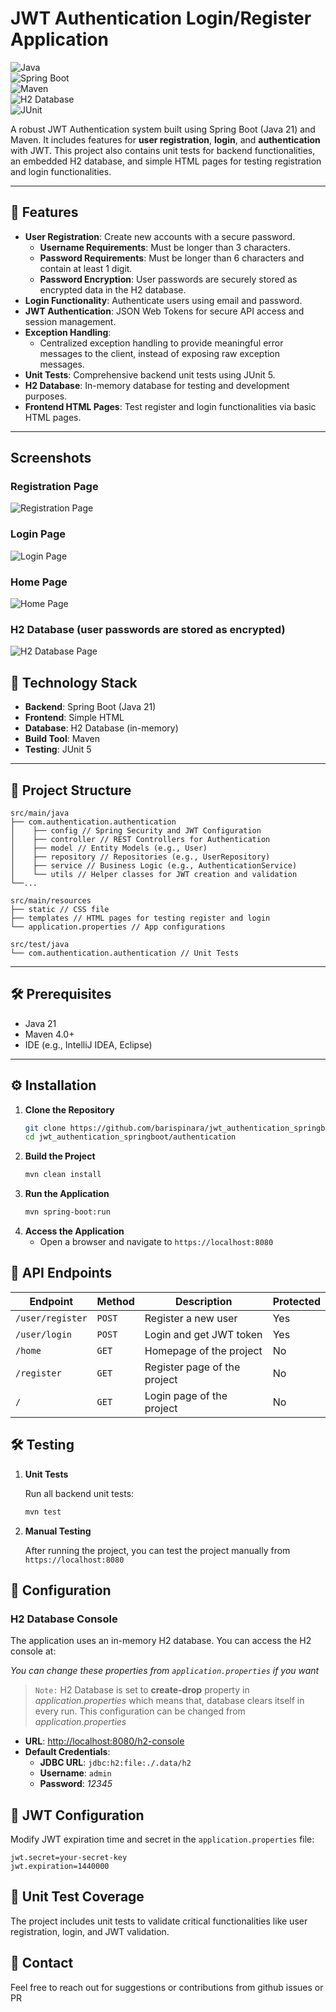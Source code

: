 # JWT Authentication Login/Register Application  

![Java](https://img.shields.io/badge/Java-21-007396?style=for-the-badge&logo=java)  
![Spring Boot](https://img.shields.io/badge/Spring%20Boot-3.1.2-brightgreen?style=for-the-badge&logo=spring)  
![Maven](https://img.shields.io/badge/Maven-4.0.0-C71A36?style=for-the-badge&logo=apache-maven)  
![H2 Database](https://img.shields.io/badge/H2%20Database-In%20Memory%20Database-blue?style=for-the-badge&logo=h2)  
![JUnit](https://img.shields.io/badge/Testing-JUnit5-yellowgreen?style=for-the-badge&logo=java)  

A robust JWT Authentication system built using Spring Boot (Java 21) and Maven. It includes features for **user registration**, **login**, and **authentication** with JWT. This project also contains unit tests for backend functionalities, an embedded H2 database, and simple HTML pages for testing registration and login functionalities.  

---
## 📑 Features  

- **User Registration**: Create new accounts with a secure password.  
  - **Username Requirements**: Must be longer than 3 characters.  
  - **Password Requirements**: Must be longer than 6 characters and contain at least 1 digit.  
  - **Password Encryption**: User passwords are securely stored as encrypted data in the H2 database.  
- **Login Functionality**: Authenticate users using email and password.  
- **JWT Authentication**: JSON Web Tokens for secure API access and session management.  
- **Exception Handling**:  
  - Centralized exception handling to provide meaningful error messages to the client, instead of exposing raw exception messages.  
- **Unit Tests**: Comprehensive backend unit tests using JUnit 5.  
- **H2 Database**: In-memory database for testing and development purposes.  
- **Frontend HTML Pages**: Test register and login functionalities via basic HTML pages.  

---
## Screenshots  

### Registration Page  
![Registration Page](images/register_page.png "Registration Page Screenshot")  

### Login Page  
![Login Page](images/login_page.png "Login Page Screenshot")  

### Home Page
![Home Page](images/home_page.png "Home Page Screenshot")

### H2 Database (user passwords are stored as encrypted)
![H2 Database Page](images/database_page.png "H2 Database Page Screenshot")

## 🚀 Technology Stack  

- **Backend**: Spring Boot (Java 21)  
- **Frontend**: Simple HTML  
- **Database**: H2 Database (in-memory)  
- **Build Tool**: Maven  
- **Testing**: JUnit 5  

---

## 📂 Project Structure
    src/main/java 
    ├── com.authentication.authentication
    │    ├── config // Spring Security and JWT Configuration 
    │    ├── controller // REST Controllers for Authentication 
    │    ├── model // Entity Models (e.g., User)
    │    ├── repository // Repositories (e.g., UserRepository) 
    │    ├── service // Business Logic (e.g., AuthenticationService) 
    │    └── utils // Helper classes for JWT creation and validation
    └──...

    src/main/resources
    ├── static // CSS file
    ├── templates // HTML pages for testing register and login 
    └── application.properties // App configurations

    src/test/java 
    └── com.authentication.authentication // Unit Tests

---

## 🛠️ Prerequisites  

- Java 21  
- Maven 4.0+  
- IDE (e.g., IntelliJ IDEA, Eclipse)  

---

## ⚙️ Installation  

1. **Clone the Repository**  
   ```bash
   git clone https://github.com/barispinara/jwt_authentication_springboot.git
   cd jwt_authentication_springboot/authentication
2. **Build the Project**
    ```bash
    mvn clean install
3. **Run the Application**
    ```bash
    mvn spring-boot:run
4. **Access the Application**
    - Open a browser and navigate to `https://localhost:8080`

## 📄 API Endpoints  

| **Endpoint**          | **Method** | **Description**          | **Protected** |  
|------------------------|------------|--------------------------|---------------|  
| `/user/register`           | `POST`    | Register a new user      | Yes            |  
| `/user/login`              | `POST`    | Login and get JWT token  | Yes            |  
| `/home`    | `GET`     | Homepage of the project       | No           |
| `/register`    | `GET`     | Register page  of the project       | No           |
| `/`    | `GET`     | Login page of the project       | No           |


## 🛠️ Testing

1. **Unit Tests**


    Run all backend unit tests:
    ```bash
    mvn test
2. **Manual Testing**


    After running the project, you can test the project manually from `https://localhost:8080`
## 🔧 Configuration  

### H2 Database Console  

The application uses an in-memory H2 database. You can access the H2 console at:

*You can change these properties from `application.properties` if you want*

> `Note:`  H2 Database is set to **create-drop** property in *application.properties* which means that, database clears itself in every run. This configuration can be changed from *application.properties*

- **URL**: [http://localhost:8080/h2-console](http://localhost:8080/h2-console)  
- **Default Credentials**:  
  - **JDBC URL**: `jdbc:h2:file:./.data/h2`  
  - **Username**: `admin`  
  - **Password**: *12345*  

## 🔧 JWT Configuration  

Modify JWT expiration time and secret in the `application.properties` file:

    jwt.secret=your-secret-key
    jwt.expiration=1440000

## 🧪 Unit Test Coverage

The project includes unit tests to validate critical functionalities like user registration, login, and JWT validation.

## 📧 Contact

Feel free to reach out for suggestions or contributions from github issues or PR

